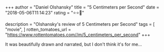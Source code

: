 +++
author = "Daniel Olshansky"
title = "5 Centimeters per Second"
date = "2018-05-06T11:14:23"
rating = "⭐⭐🌟"

description = "Olshansky's review of 5 Centimeters per Second"
tags = [
    "movie",
]
rotten_tomatoes_url = "https://www.rottentomatoes.com//m/5_centimeters_per_second"
+++

It was beautifully drawn and narrated, but I don't think it's for me...
